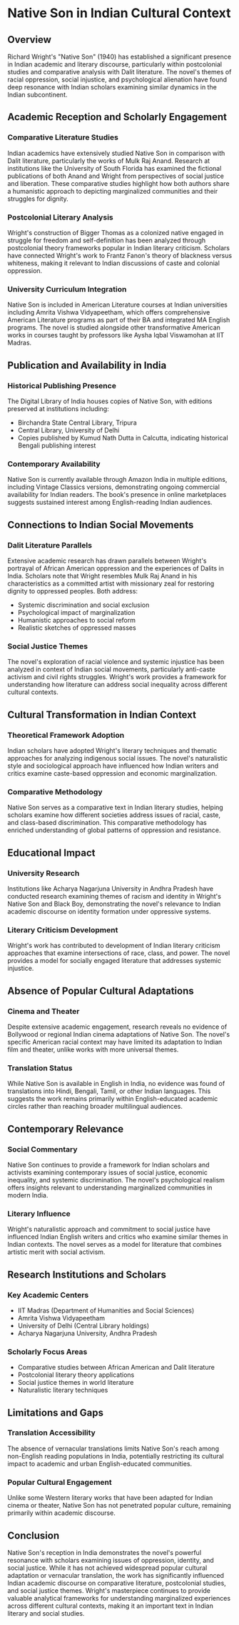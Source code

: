 # Native Son in Indian Cultural Context

## Overview
Richard Wright's "Native Son" (1940) has established a significant presence in Indian academic and literary discourse, particularly within postcolonial studies and comparative analysis with Dalit literature. The novel's themes of racial oppression, social injustice, and psychological alienation have found deep resonance with Indian scholars examining similar dynamics in the Indian subcontinent.

## Academic Reception and Scholarly Engagement

### Comparative Literature Studies
Indian academics have extensively studied Native Son in comparison with Dalit literature, particularly the works of Mulk Raj Anand. Research at institutions like the University of South Florida has examined the fictional publications of both Anand and Wright from perspectives of social justice and liberation. These comparative studies highlight how both authors share a humanistic approach to depicting marginalized communities and their struggles for dignity.

### Postcolonial Literary Analysis
Wright's construction of Bigger Thomas as a colonized native engaged in struggle for freedom and self-definition has been analyzed through postcolonial theory frameworks popular in Indian literary criticism. Scholars have connected Wright's work to Frantz Fanon's theory of blackness versus whiteness, making it relevant to Indian discussions of caste and colonial oppression.

### University Curriculum Integration
Native Son is included in American Literature courses at Indian universities including Amrita Vishwa Vidyapeetham, which offers comprehensive American Literature programs as part of their BA and integrated MA English programs. The novel is studied alongside other transformative American works in courses taught by professors like Aysha Iqbal Viswamohan at IIT Madras.

## Publication and Availability in India

### Historical Publishing Presence
The Digital Library of India houses copies of Native Son, with editions preserved at institutions including:
- Birchandra State Central Library, Tripura
- Central Library, University of Delhi
- Copies published by Kumud Nath Dutta in Calcutta, indicating historical Bengali publishing interest

### Contemporary Availability
Native Son is currently available through Amazon India in multiple editions, including Vintage Classics versions, demonstrating ongoing commercial availability for Indian readers. The book's presence in online marketplaces suggests sustained interest among English-reading Indian audiences.

## Connections to Indian Social Movements

### Dalit Literature Parallels
Extensive academic research has drawn parallels between Wright's portrayal of African American oppression and the experiences of Dalits in India. Scholars note that Wright resembles Mulk Raj Anand in his characteristics as a committed artist with missionary zeal for restoring dignity to oppressed peoples. Both address:
- Systemic discrimination and social exclusion
- Psychological impact of marginalization
- Humanistic approaches to social reform
- Realistic sketches of oppressed masses

### Social Justice Themes
The novel's exploration of racial violence and systemic injustice has been analyzed in context of Indian social movements, particularly anti-caste activism and civil rights struggles. Wright's work provides a framework for understanding how literature can address social inequality across different cultural contexts.

## Cultural Transformation in Indian Context

### Theoretical Framework Adoption
Indian scholars have adopted Wright's literary techniques and thematic approaches for analyzing indigenous social issues. The novel's naturalistic style and sociological approach have influenced how Indian writers and critics examine caste-based oppression and economic marginalization.

### Comparative Methodology
Native Son serves as a comparative text in Indian literary studies, helping scholars examine how different societies address issues of racial, caste, and class-based discrimination. This comparative methodology has enriched understanding of global patterns of oppression and resistance.

## Educational Impact

### University Research
Institutions like Acharya Nagarjuna University in Andhra Pradesh have conducted research examining themes of racism and identity in Wright's Native Son and Black Boy, demonstrating the novel's relevance to Indian academic discourse on identity formation under oppressive systems.

### Literary Criticism Development
Wright's work has contributed to development of Indian literary criticism approaches that examine intersections of race, class, and power. The novel provides a model for socially engaged literature that addresses systemic injustice.

## Absence of Popular Cultural Adaptations

### Cinema and Theater
Despite extensive academic engagement, research reveals no evidence of Bollywood or regional Indian cinema adaptations of Native Son. The novel's specific American racial context may have limited its adaptation to Indian film and theater, unlike works with more universal themes.

### Translation Status
While Native Son is available in English in India, no evidence was found of translations into Hindi, Bengali, Tamil, or other Indian languages. This suggests the work remains primarily within English-educated academic circles rather than reaching broader multilingual audiences.

## Contemporary Relevance

### Social Commentary
Native Son continues to provide a framework for Indian scholars and activists examining contemporary issues of social justice, economic inequality, and systemic discrimination. The novel's psychological realism offers insights relevant to understanding marginalized communities in modern India.

### Literary Influence
Wright's naturalistic approach and commitment to social justice have influenced Indian English writers and critics who examine similar themes in Indian contexts. The novel serves as a model for literature that combines artistic merit with social activism.

## Research Institutions and Scholars

### Key Academic Centers
- IIT Madras (Department of Humanities and Social Sciences)
- Amrita Vishwa Vidyapeetham
- University of Delhi (Central Library holdings)
- Acharya Nagarjuna University, Andhra Pradesh

### Scholarly Focus Areas
- Comparative studies between African American and Dalit literature
- Postcolonial literary theory applications
- Social justice themes in world literature
- Naturalistic literary techniques

## Limitations and Gaps

### Translation Accessibility
The absence of vernacular translations limits Native Son's reach among non-English reading populations in India, potentially restricting its cultural impact to academic and urban English-educated communities.

### Popular Cultural Engagement
Unlike some Western literary works that have been adapted for Indian cinema or theater, Native Son has not penetrated popular culture, remaining primarily within academic discourse.

## Conclusion

Native Son's reception in India demonstrates the novel's powerful resonance with scholars examining issues of oppression, identity, and social justice. While it has not achieved widespread popular cultural adaptation or vernacular translation, the work has significantly influenced Indian academic discourse on comparative literature, postcolonial studies, and social justice themes. Wright's masterpiece continues to provide valuable analytical frameworks for understanding marginalized experiences across different cultural contexts, making it an important text in Indian literary and social studies.